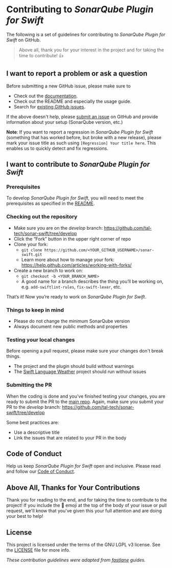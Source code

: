 # Contributing to _SonarQube Plugin for Swift_

The following is a set of guidelines for contributing to _SonarQube Plugin for Swift_ on GitHub.

> Above all, thank you for your interest in the project and for taking the time to contribute! 👍

## I want to report a problem or ask a question

Before submitting a new GitHub issue, please make sure to

- Check out the [documentation](https://github.com/tal-tech/sonar-swift/tree/develop/docs).
- Check out the README and especially the usage guide.
- Search for [existing GitHub issues](https://github.com/tal-tech/sonar-swift/issues).

If the above doesn't help, please [submit an issue](https://github.com/tal-tech/sonar-swift/issues) on GitHub and provide information about your setup (SonarQube version, etc.)

**Note**: If you want to report a regression in *SonarQube Plugin for Swift* (something that has worked before, but broke with a new release), please mark your issue title as such using `[Regression] Your title here`. This enables us to quickly detect and fix regressions.

## I want to contribute to _SonarQube Plugin for Swift_

### Prerequisites

To develop _SonarQube Plugin for Swift_, you will need to meet the prerequisites as specified in the [README](https://github.com/tal-tech/sonar-swift#prerequisites).

### Checking out the repository

- Make sure you are on the *develop* branch: https://github.com/tal-tech/sonar-swift/tree/develop
- Click the “Fork” button in the upper right corner of repo
- Clone your fork:
    - `git clone https://github.com/<YOUR_GITHUB_USERNAME>/sonar-swift.git`
    - Learn more about how to manage your fork: <https://help.github.com/articles/working-with-forks/>
- Create a new branch to work on:
    - `git checkout -b <YOUR_BRANCH_NAME>`
    - A good name for a branch describes the thing you’ll be working on, e.g. `add-swiftlint-rules`, `fix-swift-lexer`, etc.

That’s it! Now you’re ready to work on _SonarQube Plugin for Swift_.

### Things to keep in mind

- Please do not change the minimum SonarQube version
- Always document new public methods and properties

### Testing your local changes

Before opening a pull request, please make sure your changes don't break things.

- The project and the plugin should build without warnings
- The [Swift Language Weather](https://github.com/JakeLin/SwiftLanguageWeather) project should run without issues

### Submitting the PR

When the coding is done and you’ve finished testing your changes, you are ready to submit the PR to the [main repo](https://github.com/tal-tech/sonar-swift). Again, make sure you submit your PR to the *develop* branch: https://github.com/tal-tech/sonar-swift/tree/develop

Some best practices are:

- Use a descriptive title
- Link the issues that are related to your PR in the body

## Code of Conduct

Help us keep _SonarQube Plugin for Swift_ open and inclusive. Please read and follow our [Code of Conduct](CODE_OF_CONDUCT.md).

## Above All, Thanks for Your Contributions

Thank you for reading to the end, and for taking the time to contribute to the project! If you include the 🔑 emoji at the top of the body of your issue or pull request, we'll know that you've given this your full attention and are doing your best to help!

## License

This project is licensed under the terms of the GNU LGPL v3 license. See the [LICENSE](./LICENSE.md) file for more info.

_These contribution guidelines were adapted from [_fastlane_](https://github.com/fastlane/fastlane) guides._